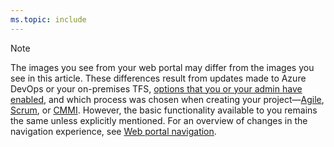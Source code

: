 ```yaml
---
ms.topic: include
---
```


<a id="image-diff"></a>

> [!NOTE]  
> The images you see from your web portal may differ from the images you see in this article. These differences result from updates made to Azure DevOps or your on-premises TFS, [options that you or your admin have enabled](/azure/devops/project/navigation/preview-features), and which process was chosen when creating your project&mdash;[Agile](/azure/devops/boards/work-items/guidance/agile-process), [Scrum](/azure/devops/boards/work-items/guidance/scrum-process), or [CMMI](/azure/devops/boards/work-items/guidance/cmmi-process). However, the basic functionality available to you remains the same unless explicitly mentioned. For an overview of changes in the navigation experience, see [Web portal navigation](/azure/devops/project/navigation/index#admin-context).
